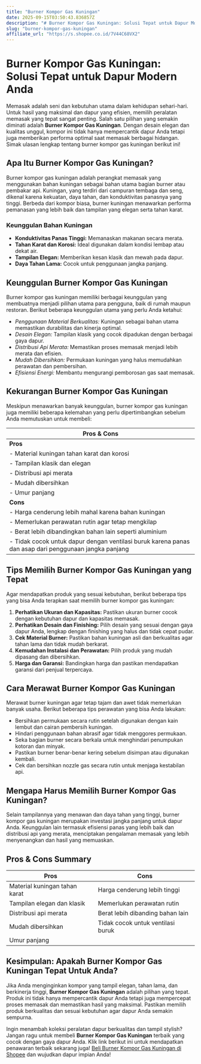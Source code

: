 ```yaml
---
title: "Burner Kompor Gas Kuningan"
date: 2025-09-15T03:50:43.836857Z
description: "# Burner Kompor Gas Kuningan: Solusi Tepat untuk Dapur Modern Anda..."
slug: "burner-kompor-gas-kuningan"
affiliate_url: "https://s.shopee.co.id/7V44C68VX2"
---
```

# Burner Kompor Gas Kuningan: Solusi Tepat untuk Dapur Modern Anda

Memasak adalah seni dan kebutuhan utama dalam kehidupan sehari-hari. Untuk hasil yang maksimal dan dapur yang efisien, memilih peralatan memasak yang tepat sangat penting. Salah satu pilihan yang semakin diminati adalah **Burner Kompor Gas Kuningan**. Dengan desain elegan dan kualitas unggul, kompor ini tidak hanya mempercantik dapur Anda tetapi juga memberikan performa optimal saat memasak berbagai hidangan. Simak ulasan lengkap tentang burner kompor gas kuningan berikut ini!

## Apa Itu Burner Kompor Gas Kuningan?

Burner kompor gas kuningan adalah perangkat memasak yang menggunakan bahan kuningan sebagai bahan utama bagian burner atau pembakar api. Kuningan, yang terdiri dari campuran tembaga dan seng, dikenal karena kekuatan, daya tahan, dan konduktivitas panasnya yang tinggi. Berbeda dari kompor biasa, burner kuningan menawarkan performa pemanasan yang lebih baik dan tampilan yang elegan serta tahan karat.

### Keunggulan Bahan Kuningan

- **Konduktivitas Panas Tinggi:** Memanaskan makanan secara merata.
- **Tahan Karat dan Korosi:** Ideal digunakan dalam kondisi lembap atau dekat air.
- **Tampilan Elegan:** Memberikan kesan klasik dan mewah pada dapur.
- **Daya Tahan Lama:** Cocok untuk penggunaan jangka panjang.

## Keunggulan Burner Kompor Gas Kuningan

Burner kompor gas kuningan memiliki berbagai keunggulan yang membuatnya menjadi pilihan utama para pengguna, baik di rumah maupun restoran. Berikut beberapa keunggulan utama yang perlu Anda ketahui:

- *Penggunaan Material Berkualitas:* Kuningan sebagai bahan utama memastikan durabilitas dan kinerja optimal.
- *Desain Elegan:* Tampilan klasik yang cocok dipadukan dengan berbagai gaya dapur.
- *Distribusi Api Merata:* Memastikan proses memasak menjadi lebih merata dan efisien.
- *Mudah Dibersihkan:* Permukaan kuningan yang halus memudahkan perawatan dan pembersihan.
- *Efisiensi Energi:* Membantu mengurangi pemborosan gas saat memasak.

## Kekurangan Burner Kompor Gas Kuningan

Meskipun menawarkan banyak keunggulan, burner kompor gas kuningan juga memiliki beberapa kelemahan yang perlu dipertimbangkan sebelum Anda memutuskan untuk membeli:

| Pros & Cons                                    |
|------------------------------------------------|
| **Pros**                                     |
| - Material kuningan tahan karat dan korosi    |
| - Tampilan klasik dan elegan                  |
| - Distribusi api merata                       |
| - Mudah dibersihkan                          |
| - Umur panjang                                |
| **Cons**                                     |
| - Harga cenderung lebih mahal karena bahan kuningan |
| - Memerlukan perawatan rutin agar tetap mengkilap |
| - Berat lebih dibandingkan bahan lain seperti aluminium |
| - Tidak cocok untuk dapur dengan ventilasi buruk karena panas dan asap dari penggunaan jangka panjang |

## Tips Memilih Burner Kompor Gas Kuningan yang Tepat

Agar mendapatkan produk yang sesuai kebutuhan, berikut beberapa tips yang bisa Anda terapkan saat memilih burner kompor gas kuningan:

1. **Perhatikan Ukuran dan Kapasitas:** Pastikan ukuran burner cocok dengan kebutuhan dapur dan kapasitas memasak.
2. **Perhatikan Desain dan Finishing:** Pilih desain yang sesuai dengan gaya dapur Anda, lengkap dengan finishing yang halus dan tidak cepat pudar.
3. **Cek Material Burner:** Pastikan bahan kuningan asli dan berkualitas agar tahan lama dan tidak mudah berkarat.
4. **Kemudahan Instalasi dan Perawatan:** Pilih produk yang mudah dipasang dan dibersihkan.
5. **Harga dan Garansi:** Bandingkan harga dan pastikan mendapatkan garansi dari penjual terpercaya.

## Cara Merawat Burner Kompor Gas Kuningan

Merawat burner kuningan agar tetap tajam dan awet tidak memerlukan banyak usaha. Berikut beberapa tips perawatan yang bisa Anda lakukan:

- Bersihkan permukaan secara rutin setelah digunakan dengan kain lembut dan cairan pembersih kuningan.
- Hindari penggunaan bahan abrasif agar tidak menggores permukaan.
- Seka bagian burner secara berkala untuk menghindari penumpukan kotoran dan minyak.
- Pastikan burner benar-benar kering sebelum disimpan atau digunakan kembali.
- Cek dan bersihkan nozzle gas secara rutin untuk menjaga kestabilan api.

## Mengapa Harus Memilih Burner Kompor Gas Kuningan?

Selain tampilannya yang menawan dan daya tahan yang tinggi, burner kompor gas kuningan merupakan investasi jangka panjang untuk dapur Anda. Keunggulan lain termasuk efisiensi panas yang lebih baik dan distribusi api yang merata, menciptakan pengalaman memasak yang lebih menyenangkan dan hasil yang memuaskan.

## Pros & Cons Summary

| **Pros**                          | **Cons**                                 |
|----------------------------------|------------------------------------------|
| Material kuningan tahan karat    | Harga cenderung lebih tinggi          |
| Tampilan elegan dan klasik      | Memerlukan perawatan rutin           |
| Distribusi api merata            | Berat lebih dibanding bahan lain     |
| Mudah dibersihkan               | Tidak cocok untuk ventilasi buruk   |
| Umur panjang                     |                                          |

## Kesimpulan: Apakah Burner Kompor Gas Kuningan Tepat Untuk Anda?

Jika Anda menginginkan kompor yang tampil elegan, tahan lama, dan berkinerja tinggi, **Burner Kompor Gas Kuningan** adalah pilihan yang tepat. Produk ini tidak hanya mempercantik dapur Anda tetapi juga mempercepat proses memasak dan memastikan hasil yang maksimal. Pastikan memilih produk berkualitas dan sesuai kebutuhan agar dapur Anda semakin sempurna.

Ingin menambah koleksi peralatan dapur berkualitas dan tampil stylish? Jangan ragu untuk membeli **Burner Kompor Gas Kuningan** terbaik yang cocok dengan gaya dapur Anda. Klik link berikut ini untuk mendapatkan penawaran terbaik sekarang juga! [Beli Burner Kompor Gas Kuningan di Shopee](https://s.shopee.co.id/7V44C68VX2) dan wujudkan dapur impian Anda!
